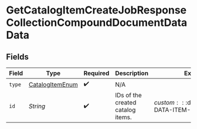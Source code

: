 # GetCatalogItemCreateJobResponseCollectionCompoundDocumentDataData


## Fields

| Field                                                         | Type                                                          | Required                                                      | Description                                                   | Example                                                       |
| ------------------------------------------------------------- | ------------------------------------------------------------- | ------------------------------------------------------------- | ------------------------------------------------------------- | ------------------------------------------------------------- |
| `type`                                                        | [CatalogItemEnum](../../models/components/CatalogItemEnum.md) | :heavy_check_mark:                                            | N/A                                                           |                                                               |
| `id`                                                          | *String*                                                      | :heavy_check_mark:                                            | IDs of the created catalog items.                             | $custom:::$default:::SAMPLE-DATA-ITEM-1                       |